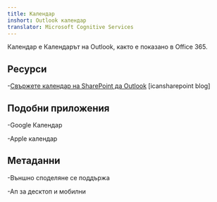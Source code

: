 ```yaml
---
title: Календар
inshort: Outlook календар
translator: Microsoft Cognitive Services
---
```


Календар е Календарът на Outlook, както е показано в Office 365.

Ресурси
---------

-[Свържете календар на SharePoint да
    Outlook](http://icsh.pt/SPandOutlook) \[icansharepoint blog\]

Подобни приложения
--------------------

-Google Календар

-Apple календар

Метаданни
--------

-Външно споделяне се поддържа

-Ап за десктоп и мобилни

